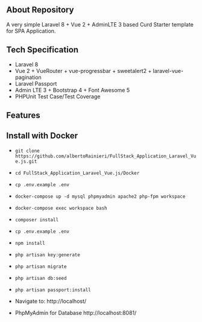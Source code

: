 

## About Repository

A very simple Laravel 8 + Vue 2 + AdminLTE 3 based Curd Starter template for SPA Application.

[//]: # (<p align="center">)

[//]: # (<img src="https://i.imgur.com/mZAHbUL.png">)

[//]: # (<img src="https://i.imgur.com/3hhoQnq.png">)

[//]: # (<img src="https://i.imgur.com/aHtQkYl.png">)

[//]: # (<img src="https://i.imgur.com/V7OuwLn.png">)

[//]: # (</p>)

## Tech Specification

- Laravel 8
- Vue 2 + VueRouter + vue-progressbar + sweetalert2 + laravel-vue-pagination
- Laravel Passport
- Admin LTE 3 + Bootstrap 4 + Font Awesome 5
- PHPUnit Test Case/Test Coverage

## Features

[//]: # (- Modal based Create+Edit, List with Pagination, Delete with Sweetalert)

[//]: # (- Login, Register, Forget+Reset Password as default auth)

[//]: # (- Profile, Update Profile, Change Password, Avatar)

[//]: # (- Product Management )

[//]: # (- User Management)

[//]: # (- Settings: Categories, Tags)

[//]: # (- Frontend and Backend User ACL with Gate Policy &#40;type: admin/user&#41;)

[//]: # (- Simple Static Dashboard)

[//]: # (- Developer Options for OAuth Clients and Personal Access Token)

[//]: # (- Build with Docker)


## Install with Docker
- `git clone https://github.com/albertoRainieri/FullStack_Application_Laravel_Vue.js.git`
- `cd FullStack_Application_Laravel_Vue.js/Docker`
- `cp .env.example .env`
- `docker-compose up -d mysql phpmyadmin apache2 php-fpm workspace`
- `docker-compose exec workspace bash`
- `composer install`
- `cp .env.example .env`
- `npm install`
- `php artisan key:generate`
- `php artisan migrate`
- `php artisan db:seed`
- `php artisan passport:install`

- Navigate to: http://localhost/
- PhpMyAdmin for Database http://localhost:8081/


[//]: # (## Unit Test)

[//]: # ()
[//]: # (#### run PHPUnit)

[//]: # ()
[//]: # (```bash)

[//]: # (# run PHPUnit all test cases)

[//]: # (vendor/bin/phpunit)

[//]: # (# or Feature test only)

[//]: # (vendor/bin/phpunit --testsuite Feature)
[//]: # (```)

[//]: # ()
[//]: # (#### Code Coverage Report)

[//]: # ()
[//]: # (```bash)

[//]: # (# reports is a directory name)

[//]: # (#vendor/bin/phpunit --coverage-html reports/)

[//]: # (```)

[//]: # (A `reports` directory has been created for code coverage report. Open the dashboard.html.)

[//]: # ()
[//]: # ()
[//]: # (## Credit)

[//]: # (This repository is motivated by [Hujjat/laravStart]&#40;https://github.com/Hujjat/laravStart&#41; and his awesome video tutorial in [Youtube]&#40;https://www.youtube.com/playlist?list=PLB4AdipoHpxaHDLIaMdtro1eXnQtl_UvE&#41;.)

[//]: # ()
[//]: # (## License)

[//]: # ()
[//]: # ([MIT license]&#40;https://opensource.org/licenses/MIT&#41;.)
